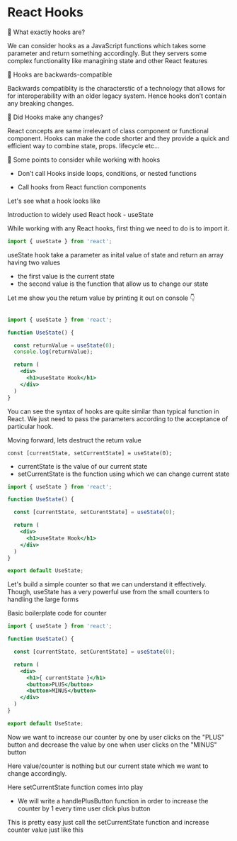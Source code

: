 # React Hooks

📌 What exactly hooks are?
 
 We can consider hooks as a JavaScript functions which takes some parameter and return something accordingly. But they servers some complex functionality like managining state and other React features

 📌 Hooks are backwards-compatible

Backwards compatiblity is the characterstic of a technology that allows for  for interoperability with an older legacy system. Hence hooks don’t contain any breaking changes.

 📌 Did Hooks make any changes?

React concepts are same irrelevant of class component or functional component. Hooks can make the code shorter and they provide a quick and efficient way to combine state, props. lifecycle etc...

 📌 Some points to consider while working with hooks

- Don’t call Hooks inside loops, conditions, or nested functions

- Call hooks from React function components

Let's see what a hook looks like

Introduction to widely used React hook - useState

While working with any React hooks, first thing we need to do is to import it.

```js
import { useState } from 'react';
```

useState hook take a parameter as inital value of state and return an array having two values

- the first value is the current state
- the second value is the function that allow us to change our state

Let me show you the return value by printing it out on console 👇

```jsx

import { useState } from 'react';

function UseState() {

  const returnValue = useState(0);
  console.log(returnValue);

  return (
    <div>
      <h1>useState Hook</h1>
    </div>
  )
}
```

You can see the syntax of hooks are quite similar than typical function in React. We just need to pass the parameters according to the acceptance of particular hook.

Moving forward, lets destruct the return value

`const [currentState, setCurrentState] = useState(0);`

- currentState is the value of our current state
- setCurrentState is the function using which we can change current state

```jsx
import { useState } from 'react';

function UseState() {

  const [currentState, setCurentState] = useState(0);

  return (
    <div>
      <h1>useState Hook</h1>
    </div>
  )
}

export default UseState;
```

Let's build a simple counter so that we can understand it effectively. Though, useState has a very powerful use from the small counters to handling the large forms

Basic boilerplate code for counter

```jsx
import { useState } from 'react';

function UseState() {

  const [currentState, setCurentState] = useState(0);

  return (
    <div>
      <h1>{ currentState }</h1>
      <button>PLUS</button>
      <button>MINUS</button>
    </div>
  )
}

export default UseState;
```

Now we want to increase our counter by one by user clicks on the "PLUS" button and decrease the value by one when user clicks on the "MINUS" button

Here value/counter is nothing but our current state which we want to change accordingly.

Here setCurrentState function comes into play

- We will write a handlePlusButton function in order to increase the counter by 1 every time user click plus button

This is pretty easy just call the setCurrentState function and increase counter value just like this

